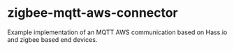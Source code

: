 # zigbee-mqtt-aws-connector
Example implementation of an MQTT AWS communication based on Hass.io and zigbee based end devices.
